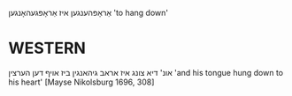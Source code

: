 אַראָפּהענגען
איז אַראָפּגעהאָנגען
'to hang down'

WESTERN
========

אונ' דיא צונג איז אראב גיהאנגין ביז אויף דען הערצין
'and his tongue hung down to his heart'
[Mayse Nikolsburg 1696, 308]